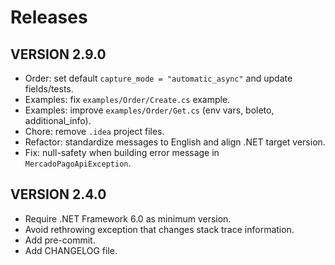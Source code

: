 # Releases

## VERSION 2.9.0
- Order: set default `capture_mode = "automatic_async"` and update fields/tests.
- Examples: fix `examples/Order/Create.cs` example.
- Examples: improve `examples/Order/Get.cs` (env vars, boleto, additional_info).
- Chore: remove `.idea` project files.
- Refactor: standardize messages to English and align .NET target version.
- Fix: null-safety when building error message in `MercadoPagoApiException`.

## VERSION 2.4.0
- Require .NET Framework 6.0 as minimum version.
- Avoid rethrowing exception that changes stack trace information.
- Add pre-commit.
- Add CHANGELOG file.
